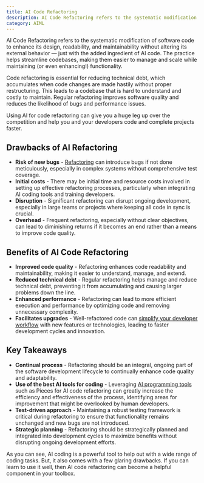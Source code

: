 ```yaml
---
title: AI Code Refactoring
description: AI Code Refactoring refers to the systematic modification of software code to enhance its design, readability, and maintainability without altering its external behavior — just with the added ingredient of AI code.
category: AIML
---
```


AI Code Refactoring refers to the systematic modification of software code to enhance its design, readability, and maintainability without altering its external behavior — just with the added ingredient of AI code. The practice helps streamline codebases, making them easier to manage and scale while maintaining (or even enhancing!) functionality.

Code refactoring is essential for reducing technical debt, which accumulates when code changes are made hastily without proper restructuring. This leads to a codebase that is hard to understand and costly to maintain. Regular refactoring improves software quality and reduces the likelihood of bugs and performance issues​.

Using AI for code refactoring can give you a huge leg up over the competition and help you and your developers code and complete projects faster.

## Drawbacks of AI Refactoring

* **Risk of new bugs** - [Refactoring](https://en.wikipedia.org/wiki/Code_refactoring) can introduce bugs if not done meticulously, especially in complex systems without comprehensive test coverage.
* **Initial costs** - There may be initial time and resource costs involved in setting up effective refactoring processes, particularly when integrating AI coding tools and training developers.
* **Disruption** - Significant refactoring can disrupt ongoing development, especially in large teams or projects where keeping all code in sync is crucial.
* **Overhead** - Frequent refactoring, especially without clear objectives, can lead to diminishing returns if it becomes an end rather than a means to improve code quality​.

## Benefits of AI Code Refactoring

* **Improved code quality** - Refactoring enhances code readability and maintainability, making it easier to understand, manage, and extend​.
* **Reduced technical debt** - Regular refactoring helps manage and reduce technical debt, preventing it from accumulating and causing larger problems down the line.
* **Enhanced performance** - Refactoring can lead to more efficient execution and performance ​by optimizing code and removing unnecessary complexity.
* **Facilitates upgrades** - Well-refactored code can [simplify your developer workflow](https://code.pieces.app/blog/ai-coding-the-ultimate-guide-to-enhancing-your-development-workflow) with new features or technologies, leading to faster development cycles and innovation​.

## Key Takeaways

* **Continual process** - Refactoring should be an integral, ongoing part of the software development lifecycle to continually enhance code quality and adaptability.
* **Use of the best AI tools for coding** - Leveraging [AI programming tools](https://code.pieces.app/blog/top-10-ai-tools-for-developers) such as Pieces for AI code refactoring can greatly increase the efficiency and effectiveness of the process, identifying areas for improvement that might be overlooked by human developers.
* **Test-driven approach** - Maintaining a robust testing framework is critical during refactoring to ensure that functionality remains unchanged and new bugs are not introduced.
* **Strategic planning** - Refactoring should be strategically planned and integrated into development cycles to maximize benefits without disrupting ongoing development efforts​.

As you can see, AI coding is a powerful tool to help out with a wide range of coding tasks. But, it also comes with a few glaring drawbacks. If you can learn to use it well, then AI code refactoring can become a helpful component in your toolbox.
